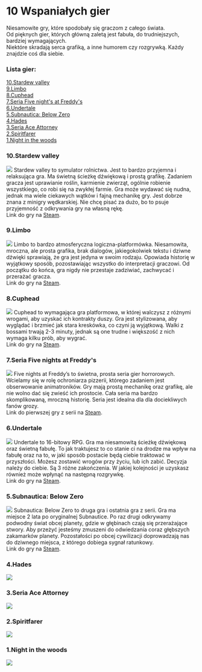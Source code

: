 # 10 Wspaniałych gier

Niesamowite gry, które spodobały się graczom z całego świata.  
Od pięknych gier, których główną zaletą jest fabuła, do trudniejszych, bardziej wymagających.  
Niektóre skradają serca grafiką, a inne humorem czy rozgrywką. Każdy znajdzie coś dla siebie. 

### Lista gier:
[10.Stardew valley](https://kknopik.github.io/#10stardew-valley)  
[9.Limbo](https://kknopik.github.io/#9limbo)  
[8.Cuphead](https://kknopik.github.io/#8cuphead)  
[7.Seria Five night's at Freddy's](https://kknopik.github.io/#7seria-gier-five-nights-at-freddys)  
[6.Undertale](https://kknopik.github.io/#6undertale)  
[5.Subnautica: Below Zero](https://kknopik.github.io/#5subnautica-below-zero)  
[4.Hades](https://kknopik.github.io/#4hades)  
[3.Seria Ace Attorney](https://kknopik.github.io/#3seria-gier-ace-attorney)  
[2.Spiritfarer](https://kknopik.github.io/#2spiritfarer)  
[1.Night in the woods](https://kknopik.github.io/#1night-in-the-woods)  


### 10.Stardew valley
![](images/stardew.jpg)
Stardew valley to symulator rolnictwa. Jest to bardzo przyjemna i relaksująca gra. Ma świetną ścieżkę dźwiękową i prostą grafikę. Zadaniem gracza jest uprawianie roślin, karmienie zwierząt, ogólnie robienie wszystkiego, co robi się na zwykłej farmie. Gra może wydawać się nudna, jednak ma wiele ciekawych wątków i fajną mechanikę gry. Jest dobrze znana z minigry wędkarskiej. Nie chcę pisać za dużo, bo to psuje przyjemność z odkrywania gry na własną rękę.    
Link do gry na [Steam](https://store.steampowered.com/app/413150/Stardew_Valley/).


### 9.Limbo
![](images/limbo.jpg)
Limbo to bardzo atmosferyczna logiczna-platformówka. Niesamowita, mroczna, ale prosta grafika, brak dialogów, jakiegokolwiek tekstu i dziwne dźwięki sprawiają, że gra jest jedyna w swoim rodzaju. Opowiada historię w wyjątkowy sposób, pozostawiając wszystko do interpretacji graczowi. Od początku do końca, gra nigdy nie przestaje zadziwiać, zachwycać i przerażać gracza.  
Link do gry na [Steam](https://store.steampowered.com/app/48000/LIMBO/?l=polish).


### 8.Cuphead
![](images/cuphead.jpg)
Cuphead to wymagająca gra platformowa, w której walczysz z różnymi wrogami, aby uzyskać ich kontrakty duszy. Gra jest stylizowana, aby wyglądać i brzmieć jak stara kreskówka, co czyni ją wyjątkową. Walki z bossami trwają 2-3 minuty, jednak są one trudne i większość z nich wymaga kilku prób, aby wygrać.  
Link do gry na [Steam](https://store.steampowered.com/app/268910/Cuphead/).

### 7.Seria Five nights at Freddy's
![](images/fnaf.png)
Five nights at Freddy’s to świetna, prosta seria gier horrorowych. Wcielamy się w rolę ochroniarza pizzerii, którego zadaniem jest obserwowanie animatroników. Gry mają prostą mechanikę oraz grafikę, ale nie wolno dać się zwieść ich prostocie. Cała seria ma bardzo skomplikowaną, mroczną historię. Seria jest idealna dla dla dociekliwych fanów grozy.  
Link do pierwszej gry z serii na [Steam](https://store.steampowered.com/app/319510/Five_Nights_at_Freddys/?l=polish).


### 6.Undertale
![](images/undertale`.JPG)
Undertale to 16-bitowy RPG. Gra ma niesamowitą ścieżkę dźwiękową oraz świetną fabułę. To jak traktujesz to co stanie ci na drodze ma wpływ na fabułę oraz na to, w jaki sposób postacie będą ciebie traktować w przyszłości. Możesz zostawić wrogów przy życiu, lub ich zabić. Decyzja należy do ciebie. Są 3 różne zakończenia. W jakiej kolejności je uzyskasz również może wpłynąć na następną rozgrywkę.  
Link do gry na [Steam](https://store.steampowered.com/app/391540/Undertale/?l=polish).


### 5.Subnautica: Below Zero
![](images/subnautica.jpg)
Subnautica: Below Zero to druga gra i ostatnia gra z serii. Gra ma miejsce 2 lata po oryginalnej Subnautice. Po raz drugi odkrywamy podwodny świat obcej planety, gdzie w głębinach czają się przerażające stwory. Aby przeżyć  jesteśmy zmuszeni do odwiedzania coraz głębszych zakamarków planety. Pozostałości po obcej cywilizacji doprowadzają nas do dziwnego miejsca, z którego dobiega sygnał ratunkowy.  
Link do gry na [Steam](https://store.steampowered.com/app/848450/Subnautica_Below_Zero/).


### 4.Hades
![](images/hades.jpg)


### 3.Seria Ace Attorney
![](images/aceattorney.jpg)


### 2.Spiritfarer
![](images/Spiritfarer.jpg)


### 1.Night in the woods
![](images/nightinthewoods.jpg)
